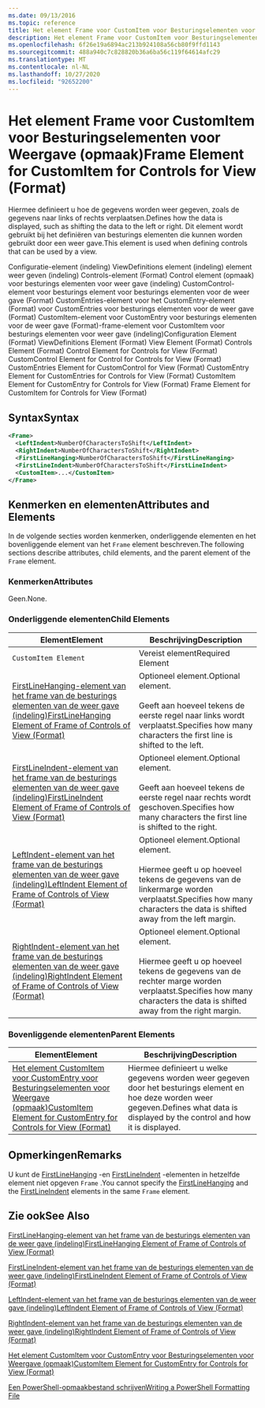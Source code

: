 ```yaml
---
ms.date: 09/13/2016
ms.topic: reference
title: Het element Frame voor CustomItem voor Besturingselementen voor Weergave (opmaak)
description: Het element Frame voor CustomItem voor Besturingselementen voor Weergave (opmaak)
ms.openlocfilehash: 6f26e19a6894ac213b924108a56cb80f9ffd1143
ms.sourcegitcommit: 488a940c7c828820b36a6ba56c119f64614afc29
ms.translationtype: MT
ms.contentlocale: nl-NL
ms.lasthandoff: 10/27/2020
ms.locfileid: "92652200"
---
```

# <a name="frame-element-for-customitem-for-controls-for-view-format"></a><span data-ttu-id="af77a-103">Het element Frame voor CustomItem voor Besturingselementen voor Weergave (opmaak)</span><span class="sxs-lookup"><span data-stu-id="af77a-103">Frame Element for CustomItem for Controls for View (Format)</span></span>

<span data-ttu-id="af77a-104">Hiermee definieert u hoe de gegevens worden weer gegeven, zoals de gegevens naar links of rechts verplaatsen.</span><span class="sxs-lookup"><span data-stu-id="af77a-104">Defines how the data is displayed, such as shifting the data to the left or right.</span></span> <span data-ttu-id="af77a-105">Dit element wordt gebruikt bij het definiëren van besturings elementen die kunnen worden gebruikt door een weer gave.</span><span class="sxs-lookup"><span data-stu-id="af77a-105">This element is used when defining controls that can be used by a view.</span></span>

<span data-ttu-id="af77a-106">Configuratie-element (indeling) ViewDefinitions element (indeling) element weer geven (indeling) Controls-element (Format) Control element (opmaak) voor besturings elementen voor weer gave (indeling) CustomControl-element voor besturings element voor besturings elementen voor de weer gave (Format) CustomEntries-element voor het CustomEntry-element (Format) voor CustomEntries voor besturings elementen voor de weer gave (Format) CustomItem-element voor CustomEntry voor besturings elementen voor de weer gave (Format)-frame-element voor CustomItem voor besturings elementen voor weer gave (indeling)</span><span class="sxs-lookup"><span data-stu-id="af77a-106">Configuration Element (Format) ViewDefinitions Element (Format) View Element (Format) Controls Element (Format) Control Element for Controls for View (Format) CustomControl Element for Control for Controls for View (Format) CustomEntries Element for CustomControl for View (Format) CustomEntry Element for CustomEntries for Controls for View (Format) CustomItem Element for CustomEntry for Controls for View (Format) Frame Element for CustomItem for Controls for View (Format)</span></span>

## <a name="syntax"></a><span data-ttu-id="af77a-107">Syntax</span><span class="sxs-lookup"><span data-stu-id="af77a-107">Syntax</span></span>

```xml
<Frame>
  <LeftIndent>NumberOfCharactersToShift</LeftIndent>
  <RightIndent>NumberOfCharactersToShift</RightIndent>
  <FirstLineHanging>NumberOfCharactersToShift</FirstLineHanging>
  <FirstLineIndent>NumberOfCharactersToShift</FirstLineIndent>
  <CustomItem>...</CustomItem>
</Frame>
```

## <a name="attributes-and-elements"></a><span data-ttu-id="af77a-108">Kenmerken en elementen</span><span class="sxs-lookup"><span data-stu-id="af77a-108">Attributes and Elements</span></span>

<span data-ttu-id="af77a-109">In de volgende secties worden kenmerken, onderliggende elementen en het bovenliggende element van het `Frame` element beschreven.</span><span class="sxs-lookup"><span data-stu-id="af77a-109">The following sections describe attributes, child elements, and the parent element of the `Frame` element.</span></span>

### <a name="attributes"></a><span data-ttu-id="af77a-110">Kenmerken</span><span class="sxs-lookup"><span data-stu-id="af77a-110">Attributes</span></span>

<span data-ttu-id="af77a-111">Geen.</span><span class="sxs-lookup"><span data-stu-id="af77a-111">None.</span></span>

### <a name="child-elements"></a><span data-ttu-id="af77a-112">Onderliggende elementen</span><span class="sxs-lookup"><span data-stu-id="af77a-112">Child Elements</span></span>

|<span data-ttu-id="af77a-113">Element</span><span class="sxs-lookup"><span data-stu-id="af77a-113">Element</span></span>|<span data-ttu-id="af77a-114">Beschrijving</span><span class="sxs-lookup"><span data-stu-id="af77a-114">Description</span></span>|
|-------------|-----------------|
|`CustomItem Element`|<span data-ttu-id="af77a-115">Vereist element</span><span class="sxs-lookup"><span data-stu-id="af77a-115">Required Element</span></span>|
|[<span data-ttu-id="af77a-116">FirstLineHanging-element van het frame van de besturings elementen van de weer gave (indeling)</span><span class="sxs-lookup"><span data-stu-id="af77a-116">FirstLineHanging Element of Frame of Controls of View (Format)</span></span>](./firstlinehanging-element-for-frame-for-controls-for-view-format.md)|<span data-ttu-id="af77a-117">Optioneel element.</span><span class="sxs-lookup"><span data-stu-id="af77a-117">Optional element.</span></span><br /><br /> <span data-ttu-id="af77a-118">Geeft aan hoeveel tekens de eerste regel naar links wordt verplaatst.</span><span class="sxs-lookup"><span data-stu-id="af77a-118">Specifies how many characters the first line is shifted to the left.</span></span>|
|[<span data-ttu-id="af77a-119">FirstLineIndent-element van het frame van de besturings elementen van de weer gave (indeling)</span><span class="sxs-lookup"><span data-stu-id="af77a-119">FirstLineIndent Element of Frame of Controls of View (Format)</span></span>](./firstlineindent-element-for-frame-for-controls-for-view-format.md)|<span data-ttu-id="af77a-120">Optioneel element.</span><span class="sxs-lookup"><span data-stu-id="af77a-120">Optional element.</span></span><br /><br /> <span data-ttu-id="af77a-121">Geeft aan hoeveel tekens de eerste regel naar rechts wordt geschoven.</span><span class="sxs-lookup"><span data-stu-id="af77a-121">Specifies how many characters the first line is shifted to the right.</span></span>|
|[<span data-ttu-id="af77a-122">LeftIndent-element van het frame van de besturings elementen van de weer gave (indeling)</span><span class="sxs-lookup"><span data-stu-id="af77a-122">LeftIndent Element of Frame of Controls of View (Format)</span></span>](./leftindent-element-for-frame-for-controls-for-view-format.md)|<span data-ttu-id="af77a-123">Optioneel element.</span><span class="sxs-lookup"><span data-stu-id="af77a-123">Optional element.</span></span><br /><br /> <span data-ttu-id="af77a-124">Hiermee geeft u op hoeveel tekens de gegevens van de linkermarge worden verplaatst.</span><span class="sxs-lookup"><span data-stu-id="af77a-124">Specifies how many characters the data is shifted away from the left margin.</span></span>|
|[<span data-ttu-id="af77a-125">RightIndent-element van het frame van de besturings elementen van de weer gave (indeling)</span><span class="sxs-lookup"><span data-stu-id="af77a-125">RightIndent Element of Frame of Controls of View (Format)</span></span>](./rightindent-element-for-frame-for-controls-for-view-format.md)|<span data-ttu-id="af77a-126">Optioneel element.</span><span class="sxs-lookup"><span data-stu-id="af77a-126">Optional element.</span></span><br /><br /> <span data-ttu-id="af77a-127">Hiermee geeft u op hoeveel tekens de gegevens van de rechter marge worden verplaatst.</span><span class="sxs-lookup"><span data-stu-id="af77a-127">Specifies how many characters the data is shifted away from the right margin.</span></span>|

### <a name="parent-elements"></a><span data-ttu-id="af77a-128">Bovenliggende elementen</span><span class="sxs-lookup"><span data-stu-id="af77a-128">Parent Elements</span></span>

|<span data-ttu-id="af77a-129">Element</span><span class="sxs-lookup"><span data-stu-id="af77a-129">Element</span></span>|<span data-ttu-id="af77a-130">Beschrijving</span><span class="sxs-lookup"><span data-stu-id="af77a-130">Description</span></span>|
|-------------|-----------------|
|[<span data-ttu-id="af77a-131">Het element CustomItem voor CustomEntry voor Besturingselementen voor Weergave (opmaak)</span><span class="sxs-lookup"><span data-stu-id="af77a-131">CustomItem Element for CustomEntry for Controls for View (Format)</span></span>](./customitem-element-for-customentry-for-controls-for-view-format.md)|<span data-ttu-id="af77a-132">Hiermee definieert u welke gegevens worden weer gegeven door het besturings element en hoe deze worden weer gegeven.</span><span class="sxs-lookup"><span data-stu-id="af77a-132">Defines what data is displayed by the control and how it is displayed.</span></span>|

## <a name="remarks"></a><span data-ttu-id="af77a-133">Opmerkingen</span><span class="sxs-lookup"><span data-stu-id="af77a-133">Remarks</span></span>

<span data-ttu-id="af77a-134">U kunt de [FirstLineHanging](./firstlinehanging-element-for-frame-for-controls-for-view-format.md) -en [FirstLineIndent](./firstlineindent-element-for-frame-for-controls-for-view-format.md) -elementen in hetzelfde element niet opgeven `Frame` .</span><span class="sxs-lookup"><span data-stu-id="af77a-134">You cannot specify the [FirstLineHanging](./firstlinehanging-element-for-frame-for-controls-for-view-format.md) and the [FirstLineIndent](./firstlineindent-element-for-frame-for-controls-for-view-format.md) elements in the same `Frame` element.</span></span>

## <a name="see-also"></a><span data-ttu-id="af77a-135">Zie ook</span><span class="sxs-lookup"><span data-stu-id="af77a-135">See Also</span></span>

[<span data-ttu-id="af77a-136">FirstLineHanging-element van het frame van de besturings elementen van de weer gave (indeling)</span><span class="sxs-lookup"><span data-stu-id="af77a-136">FirstLineHanging Element of Frame of Controls of View (Format)</span></span>](./firstlinehanging-element-for-frame-for-controls-for-view-format.md)

[<span data-ttu-id="af77a-137">FirstLineIndent-element van het frame van de besturings elementen van de weer gave (indeling)</span><span class="sxs-lookup"><span data-stu-id="af77a-137">FirstLineIndent Element of Frame of Controls of View (Format)</span></span>](./firstlineindent-element-for-frame-for-controls-for-view-format.md)

[<span data-ttu-id="af77a-138">LeftIndent-element van het frame van de besturings elementen van de weer gave (indeling)</span><span class="sxs-lookup"><span data-stu-id="af77a-138">LeftIndent Element of Frame of Controls of View (Format)</span></span>](./leftindent-element-for-frame-for-controls-for-view-format.md)

[<span data-ttu-id="af77a-139">RightIndent-element van het frame van de besturings elementen van de weer gave (indeling)</span><span class="sxs-lookup"><span data-stu-id="af77a-139">RightIndent Element of Frame of Controls of View (Format)</span></span>](./rightindent-element-for-frame-for-controls-for-view-format.md)

[<span data-ttu-id="af77a-140">Het element CustomItem voor CustomEntry voor Besturingselementen voor Weergave (opmaak)</span><span class="sxs-lookup"><span data-stu-id="af77a-140">CustomItem Element for CustomEntry for Controls for View (Format)</span></span>](./customitem-element-for-customentry-for-controls-for-view-format.md)

[<span data-ttu-id="af77a-141">Een PowerShell-opmaakbestand schrijven</span><span class="sxs-lookup"><span data-stu-id="af77a-141">Writing a PowerShell Formatting File</span></span>](./writing-a-powershell-formatting-file.md)
